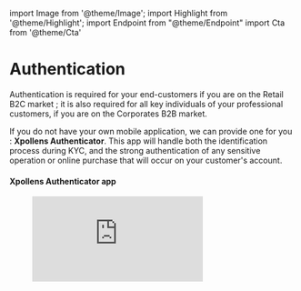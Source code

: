 import Image from '@theme/Image';
import Highlight from '@theme/Highlight';
import Endpoint from "@theme/Endpoint"
import Cta from '@theme/Cta'

# Authentication 

Authentication is required for your end-customers if you are on the Retail B2C market ; it is also required for all key individuals of your professional customers, if you are on the Corporates B2B market.

<Highlight type="tip">

If you do not have your own mobile application, we can provide one for you : ****Xpollens Authenticator****. This app will handle both the identification process during KYC, and the strong authentication of any sensitive operation or online purchase that will occur on your customer's account.

</Highlight>

#### Xpollens Authenticator app
<figure class="video_container">
  <iframe src="https://youtu.be/ovGkP9y40NY" frameborder="0" allowfullscreen="true"> </iframe>
</figure>
